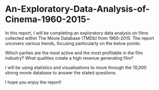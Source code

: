 # An-Exploratory-Data-Analysis-of-Cinema-1960-2015-

In this report, I will be completing an exploratory data analysis on films collected within The Movie Database (TMDb) from 1960-2015.
The report uncovers various trends, focusing particularly on the below points:

  Which parties are the most active and the most profitable in the film industry?
  What qualities create a high revenue generating film?

I will be using statistics and visualisations to move through the 10,000 strong movie database to answer the stated questions.

I hope you enjoy the report!

